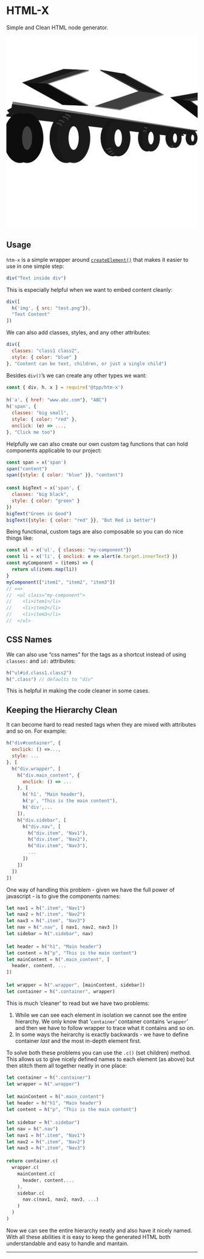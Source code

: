 # HTML-X

Simple and Clean HTML node generator.

![icon](./htm-x.png)

## Usage

`htm-x` is a simple wrapper around [`createElement()`](https://developer.mozilla.org/en-US/docs/Web/API/Document/createElement) that makes it easier to use in one simple step:

```javascript
div("Text inside div")
```

This is especially helpful when we want to embed content cleanly:

```javascript
div([
  h('img', { src: "test.png"}),
  "Text Content"
])
```

We can also add classes, styles, and any other attributes:

```javascript
div({
  classes: "class1 class2",
  style: { color: "blue" }
}, "Content can be text, children, or just a single child")
```

Besides `div()`’s we can create any other types we want:

```javascript
const { div, h, x } = require('@tpp/htm-x')

h('a', { href: "www.abc.com"}, "ABC")
h('span', {
  classes: "big small",
  style: { color: "red" },
  onclick: (e) => ...,
}, "Click me too")
```

Helpfully we can also create our own custom tag functions that can hold components applicable to our project:

```javascript
const span = x('span')
span("content")
span({style: { color: "blue" }}, "content")

const bigText = x('span', {
  classes: "big black",
  style: { color: "green" }
})
bigText("Green is Good")
bigText({style: { color: "red" }}, "But Red is better")
```

Being functional, custom tags are also composable so you can do nice things like:

```javascript
const ul = x('ul', { classes: "my-component"})
const li = x('li', { onclick: e => alert(e.target.innerText) })
const myComponent = (items) => {
  return ul(items.map(li))
}
myComponent(["item1", "item2", "item3"])
// ==>
//  <ul class="my-component">
//    <li>item1</li>
//    <li>item2</li>
//    <li>item3</li>
//  </ul>
```

## CSS Names

We can also use “css names” for the tags as a shortcut instead of using `classes:` and `id:` attributes:

```javascript
h("ul#id.class1.class2")
h(".class") // defaults to "div"
```

This is helpful in making the code cleaner in some cases.

## Keeping the Hierarchy Clean

It can become hard to read nested tags when they are mixed with attributes and so on. For example:

```javascript
h("div#container", {
  onclick: () =>...,
  style: ...
}, [
  h("div.wrapper", [
    h("div.main_content", {
      onclick: () => ...
    }, [
      h('h1', "Main header"),
      h('p', "This is the main content"),
      h('div',...
    ]),
    h("div.sidebar", [
      h("div.nav", [
        h("div.item", "Nav1"),
        h("div.item", "Nav2"),
        h("div.item", "Nav3"),
        ...
      ])
    ])
  ])
])
```

One way of handling this problem - given we have the full power of javascript - is to give the components names:

```javascript
let nav1 = h(".item", "Nav1")
let nav2 = h(".item", "Nav2")
let nav3 = h(".item", "Nav3")
let nav = h(".nav", [ nav1, nav2, nav3 ])
let sidebar = h(".sidebar", nav)

let header = h("h1", "Main header")
let content = h("p", "This is the main content")
let mainContent = h(".main_content", [
  header, content, ...
])
  
let wrapper = h(".wrapper", [mainContent, sidebar])
let container = h(".container", wrapper)
```

This is much ‘cleaner’ to read but we have two problems:

1. While we can see each element in isolation we cannot see the entire hierarchy. We only know that ‘`container`’ container contains ‘`wrapper`’ and then we have to follow wrapper to trace what it contains and so on.
2. In some ways the heirarchy is exactly backwards - we have to define container _last_ and the most in-depth element first.

To solve both these problems you can use the `.c()` (set children) method. This allows us to give nicely defined names to each element (as above) but then stitch them all together neatly in one place:

```javascript
let container = h(".container")
let wrapper = h(".wrapper")

let mainContent = h(".main_content")
let header = h("h1", "Main header")
let content = h("p", "This is the main content")

let sidebar = h(".sidebar")
let nav = h(".nav")
let nav1 = h(".item", "Nav1")
let nav2 = h(".item", "Nav2")
let nav3 = h(".item", "Nav3")

return container.c(
  wrapper.c(
    mainContent.c(
      header, content,...
    ),
    sidebar.c(
      nav.c(nav1, nav2, nav3, ...)
    )
  )
)
```

Now we can see the entire hierarchy neatly and also have it nicely named. With all these abilities it is easy to keep the generated HTML both understandable and easy to handle and mantain.

---

